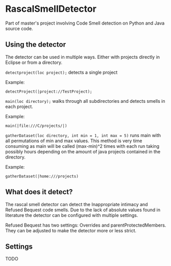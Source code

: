 # RascalSmellDetector

Part of master's project involving Code Smell detection on Python and Java source code.

## Using the detector

The detector can be used in multiple ways. Either with projects directly in Eclipse or from a directory.

`detectproject(loc project);` detects a single project

Example:

`detectProject(|project://TestProject);`

`main(loc directory);` walks through all subdirectories and detects smells in each project.

Example:

`main(|file:///C/projects/|)`

`gatherDataset(loc directory, int min = 1, int max = 5)` runs main with all permutations of min and max values. This method is very time consuming as main will be called (max-min)^2 times with each run taking possibly hours depending on the amount of java projects contained in the directory.

Example:

`gatherDataset(|home:///projects)`

## What does it detect?

The rascal smell detector can detect the Inappropriate intimacy and Refused Bequest code smells. Due to the lack of absolute values found in literature the detector can be configured with multiple settings.

Refused Bequest has two settings: Overrides and parentProtectedMembers. They can be adjusted to make the detector more or less strict.


## Settings

TODO
